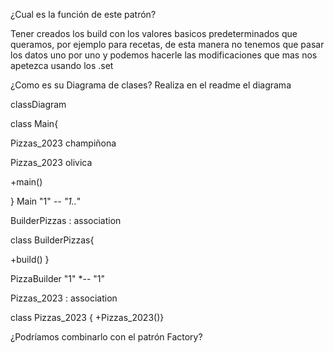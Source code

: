 ¿Cual es la función de este patrón?

Tener creados los build con los valores basicos predeterminados que queramos, por ejemplo para recetas,
de esta manera no tenemos que pasar los datos uno por uno y podemos hacerle las modificaciones que mas nos apetezca usando los .set

¿Como es su Diagrama de clases? Realiza en el readme el diagrama

classDiagram

class Main{

Pizzas_2023 champiñona

Pizzas_2023 olivica

+main()

}
Main "1" *-- "1..*" 

BuilderPizzas : association

class BuilderPizzas{

+build()
}

PizzaBuilder "1" *-- "1" 

Pizzas_2023 : association

class Pizzas_2023 
{
+Pizzas_2023()}


¿Podríamos combinarlo con el patrón Factory?

  
